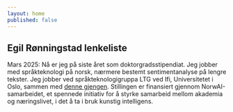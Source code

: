 ```yaml
---
layout: home
published: false
---
```

## Egil Rønningstad lenkeliste
Mars 2025: Nå er jeg på siste året som doktorgradsstipendiat. Jeg jobber med språkteknologi på norsk, nærmere bestemt sentimentanalyse på lengre tekster. Jeg jobber ved språkteknologigruppa LTG ved Ifi, Universitetet i Oslo, sammen med [denne gjengen](https://www.mn.uio.no/ifi/english/research/groups/ltg/). Stillingen er finansiert gjennom NorwAI-samarbeidet, et spennede initiativ for å styrke samarbeid mellom akademia og næringslivet, i det å ta i bruk kunstig intelligens. 
